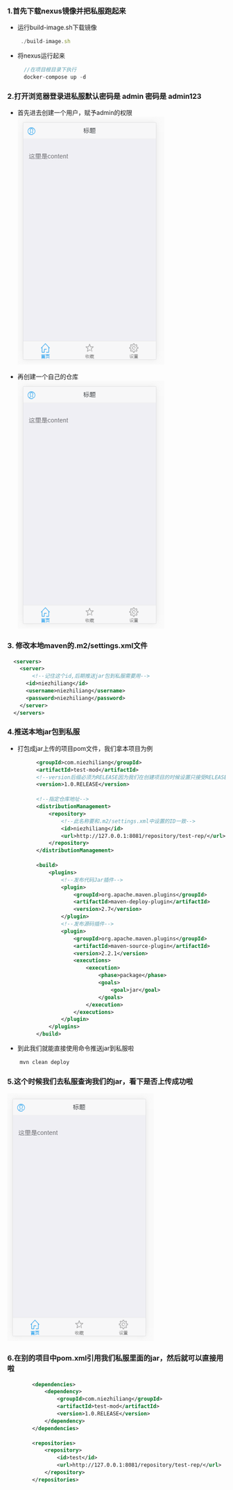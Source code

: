 ### 1.首先下载nexus镜像并把私服跑起来

- 运行build-image.sh下载镜像

    ```js
     ./build-image.sh
    ```

- 将nexus运行起来

    ```js
      //在项目根目录下执行
      docker-compose up -d
    ```

### 2.打开浏览器登录进私服默认密码是 admin 密码是 admin123

- 首先进去创建一个用户，赋予admin的权限
![Image text](https://raw.githubusercontent.com/hongmaju/light7Local/master/img/productShow/20170518152848.png)
   
- 再创建一个自己的仓库
![Image text](https://raw.githubusercontent.com/hongmaju/light7Local/master/img/productShow/20170518152848.png)
   
### 3. 修改本地maven的.m2/settings.xml文件
```xml
  <servers>
    <server>
        <!--记住这个id,后期推送jar包到私服需要用-->
      <id>niezhiliang</id>
      <username>niezhiliang</username>
      <password>niezhiliang</password>
    </server>
  </servers>
```

### 4.推送本地jar包到私服

- 打包成jar上传的项目pom文件，我们拿本项目为例

    ```xml
          <groupId>com.niezhiliang</groupId>
          <artifactId>test-mod</artifactId>
          <!--version后缀必须为RELEASE因为我们在创建项目的时候设置只接受RELEASE-->
          <version>1.0.RELEASE</version>
      
          <!--指定仓库地址-->
          <distributionManagement>
              <repository>
                  <!--此名称要和.m2/settings.xml中设置的ID一致-->
                  <id>niezhiliang</id>
                  <url>http://127.0.0.1:8081/repository/test-rep/</url>
              </repository>
          </distributionManagement>
      
          <build>
              <plugins>
                  <!--发布代码Jar插件-->
                  <plugin>
                      <groupId>org.apache.maven.plugins</groupId>
                      <artifactId>maven-deploy-plugin</artifactId>
                      <version>2.7</version>
                  </plugin>
                  <!--发布源码插件-->
                  <plugin>
                      <groupId>org.apache.maven.plugins</groupId>
                      <artifactId>maven-source-plugin</artifactId>
                      <version>2.2.1</version>
                      <executions>
                          <execution>
                              <phase>package</phase>
                              <goals>
                                  <goal>jar</goal>
                              </goals>
                          </execution>
                      </executions>
                  </plugin>
              </plugins>
          </build>
    ```
    
    
- 到此我们就能直接使用命令推送jar到私服啦

```js
    mvn clean deploy
```

### 5.这个时候我们去私服查询我们的jar，看下是否上传成功啦
![Image text](https://raw.githubusercontent.com/hongmaju/light7Local/master/img/productShow/20170518152848.png)



### 6.在别的项目中pom.xml引用我们私服里面的jar，然后就可以直接用啦

```xml
        <dependencies>
            <dependency>
                <groupId>com.niezhiliang</groupId>
                <artifactId>test-mod</artifactId>
                <version>1.0.RELEASE</version>
            </dependency>
        </dependencies>
    
        <repositories>
            <repository>
                <id>test</id>
                <url>http://127.0.0.1:8081/repository/test-rep/</url>
            </repository>
        </repositories>
```




